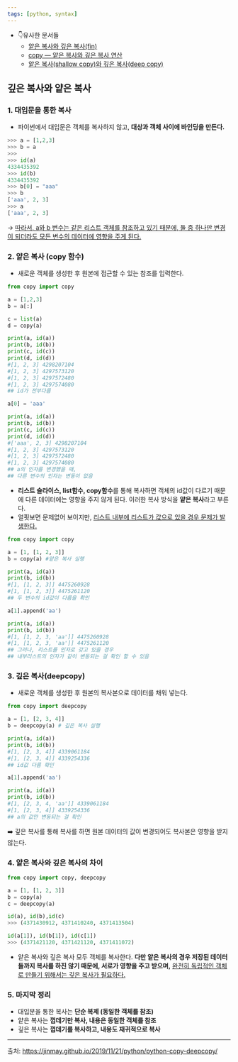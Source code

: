```yaml
---
tags: [python, syntax]
---
```


- 👇유사한 문서들
	- [얕은 복사와 깊은 복사(fin)](얕은%20복사와%20깊은%20복사(fin).md)
	- [copy — 얕은 복사와 깊은 복사 연산](copy%20—%20얕은%20복사와%20깊은%20복사%20연산.md)
	- [얕은 복사(shallow copy)와 깊은 복사(deep copy)](얕은%20복사(shallow%20copy)와%20깊은%20복사(deep%20copy).md)


## 깊은 복사와 얕은 복사 

### 1. 대입문을 통한 복사

- 파이썬에서 대입문은 객체를 복사하지 않고, **대상과 객체 사이에 바인딩을 만든다.**

```python
>>> a = [1,2,3]
>>> b = a
>>>
>>> id(a)
4334435392
>>> id(b)
4334435392
>>> b[0] = "aaa"
>>> b
['aaa', 2, 3]
>>> a
['aaa', 2, 3]
```

→ <u>따라서, a와 b 변수는 같은 리스트 객체를 참조하고 있기 때문에, 둘 중 하나만 변경이 되더라도 모든 변수의 데이터에 영향을 주게 된다.</u>

### 2. 얕은 복사 (copy 함수)

- 새로운 객체를 생성한 후 원본에 접근할 수 있는 참조를 입력한다.

```python
from copy import copy

a = [1,2,3]
b = a[:]

c = list(a)
d = copy(a)

print(a, id(a))
print(b, id(b))
print(c, id(c))
print(d, id(d))
#[1, 2, 3] 4298207104
#[1, 2, 3] 4297573120
#[1, 2, 3] 4297572480
#[1, 2, 3] 4297574080
## id가 전부다름

a[0] = 'aaa'

print(a, id(a))
print(b, id(b))
print(c, id(c))
print(d, id(d))
#['aaa', 2, 3] 4298207104
#[1, 2, 3] 4297573120
#[1, 2, 3] 4297572480
#[1, 2, 3] 4297574080
## a의 인자를 변경했을 때, 
## 다른 변수의 인자는 변동이 없음
```

- **리스트 슬라이스, list함수, copy함수**를 통해 복사하면 객체의 id값이 다르기 때문에 다른 데이터에는 영향을 주지 않게 된다. 이러한 복사 방식을 **얕은 복사**라고 부른다.
- 얼핏보면 문제없어 보이지만, <u>리스트 내부에 리스트가 값으로 있을 경우 문제가 발생한다.</u>

```python
from copy import copy

a = [1, [1, 2, 3]]
b = copy(a) #얕은 복사 실행

print(a, id(a))
print(b, id(b))
#[1, [1, 2, 3]] 4475260928
#[1, [1, 2, 3]] 4475261120
## 두 변수의 id값이 다름을 확인

a[1].append('aa')

print(a, id(a))
print(b, id(b))
#[1, [1, 2, 3, 'aa']] 4475260928
#[1, [1, 2, 3, 'aa']] 4475261120
## 그러나, 리스트를 인자로 갖고 있을 경우 
## 내부리스트의 인자가 같이 변동되는 걸 확인 할 수 있음
```



### 3. 깊은 복사(deepcopy)

- 새로운 객체를 생성한 후 원본의 복사본으로 데이터를 채워 넣는다.

```python
from copy import deepcopy

a = [1, [2, 3, 4]]
b = deepcopy(a) # 깊은 복사 실행

print(a, id(a))
print(b, id(b))
#[1, [2, 3, 4]] 4339061184
#[1, [2, 3, 4]] 4339254336
## id값 다름 확인

a[1].append('aa')

print(a, id(a))
print(b, id(b))
#[1, [2, 3, 4, 'aa']] 4339061184
#[1, [2, 3, 4]] 4339254336
## a의 값만 변동되는 걸 확인 
```

➡️ 깊은 복사를 통해 복사를 하면 원본 데이터의 값이 변경되어도 복사본은 영향을 받지 않는다. 

### 4. 얕은 복사와 깊은 복사의 차이

```python
from copy import copy, deepcopy 

a = [1, [1, 2, 3]]
b = copy(a)
c = deepcopy(a)

id(a), id(b),id(c)
>>> (4371430912, 4371410240, 4371413504)

id(a[1]), id(b[1]), id(c[1])
>>> (4371421120, 4371421120, 4371411072)
```

- 얕은 복사와 깊은 복사 모두 객체를 복사한다. **다만 얕은 복사의 경우 저장된 데이터들까지 복사를 하진 않기 때문에, 서로가 영향을 주고 받으며,** <u>완전히 독립적인 객체로 만들기 위해서는 깊은 복사가 필요하다.</u>

### 5. 마지막 정리

- 대입문을 통한 복사는 **단순 복제 (동일한 객체를 참조)**
- 얕은 복사는 **껍데기만 복사, 내용은 동일한 객체를 참조**
- 깊은 복사는 **껍데기를 복사하고, 내용도 재귀적으로 복사**

---
출처: https://jinmay.github.io/2019/11/21/python/python-copy-deepcopy/